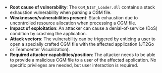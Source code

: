 - **Root cause of vulnerability**: The `CGM_NIST_Loader.dll` contains a stack exhaustion vulnerability when parsing a CGM file.
- **Weaknesses/vulnerabilities present**: Stack exhaustion due to uncontrolled resource allocation when processing a CGM file.
- **Impact of exploitation**: An attacker can cause a denial-of-service (DoS) condition by crashing the application.
- **Attack vectors**: The vulnerability can be triggered by enticing a user to open a specially crafted CGM file with the affected application (JT2Go or Teamcenter Visualization).
- **Required attacker capabilities/position**: The attacker needs to be able to provide a malicious CGM file to a user of the affected application. No specific privileges are needed, but user interaction is required.